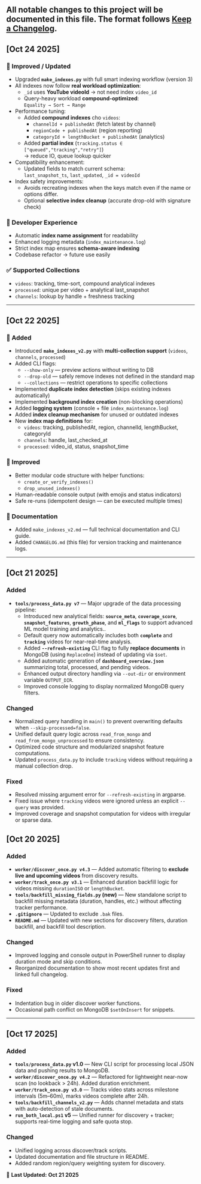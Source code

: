 All notable changes to this project will be documented in this file.
The format follows [Keep a Changelog](https://keepachangelog.com/en/1.0.0/).
---
## [Oct 24 2025]
### 🚀 Improved / Updated
- Upgraded **`make_indexes.py`** with full smart indexing workflow (version 3)
- All indexes now follow **real workload optimization**:
  - `_id` uses **YouTube videoId** → not need index `video_id`
  - Query-heavy workload **compound-optimized**:  
    `Equality → Sort → Range`
- Performance tuning:
  - Added **compound indexes** cho `videos`:
    - `channelId + publishedAt` (fetch latest by channel)
    - `regionCode + publishedAt` (region reporting)
    - `categoryId + lengthBucket + publishedAt` (analytics)
  - Added **partial index** (`tracking.status ∈ ["queued","tracking","retry"]`)  
    → reduce IO, queue lookup quicker
- Compatibility enhancement:
  - Updated fields to match current schema:  
    `last_snapshot_ts`, `last_updated`, `_id = videoId`
- Index safety improvements:
  - Avoids recreating indexes when the keys match even if the name or options differ.
  - Optional **selective index cleanup** (accurate drop-old with signature check)

### 🧰 Developer Experience
- Automatic **index name assignment** for readability
- Enhanced logging metadata (`index_maintenance.log`)
- Strict index map ensures **schema-aware indexing**
- Codebase refactor → future use easily

### ✅ Supported Collections
- `videos`: tracking, time-sort, compound analytical indexes
- `processed`: unique per video + analytical last_snapshot
- `channels`: lookup by handle + freshness tracking

---

## [Oct 22 2025]
### 🚀 Added
- Introduced **`make_indexes_v2.py`** with **multi-collection support** (`videos`, `channels`, `processed`)
- Added CLI flags:
  - `--show-only` — preview actions without writing to DB  
  - `--drop-old` — safely remove indexes not defined in the standard map  
  - `--collections` — restrict operations to specific collections
- Implemented **duplicate index detection** (skips existing indexes automatically)
- Implemented **background index creation** (non-blocking operations)
- Added **logging system** (console + file `index_maintenance.log`)
- Added **index cleanup mechanism** for unused or outdated indexes
- New **index map definitions** for:
  - `videos`: tracking, publishedAt, region, channelId, lengthBucket, categoryId  
  - `channels`: handle, last_checked_at  
  - `processed`: video_id, status, snapshot_time

### 🧠 Improved
- Better modular code structure with helper functions:
  - `create_or_verify_indexes()`
  - `drop_unused_indexes()`
- Human-readable console output (with emojis and status indicators)
- Safe re-runs (idempotent design — can be executed multiple times)

### 🧾 Documentation
- Added `make_indexes_v2.md` — full technical documentation and CLI guide.
- Added `CHANGELOG.md` (this file) for version tracking and maintenance logs.

---

## [Oct 21 2025]
### Added
- **`tools/process_data.py v7`** — Major upgrade of the data processing pipeline:
  - Introduced new analytical fields: **`source_meta`**, **`coverage_score`**, **`snapshot_features`**, **`growth_phase`**, and **`ml_flags`** to support advanced ML model training and analytics..
  - Default query now automatically includes both **`complete`** and **`tracking`** videos for near-real-time analysis.
  - Added **`--refresh-existing`** CLI flag to fully **replace documents** in MongoDB (using `ReplaceOne`) instead of updating via `$set`.
  - Added automatic generation of **`dashboard_overview.json`** summarizing total, processed, and pending videos.
  - Enhanced output directory handling via `--out-dir` or environment variable `OUTPUT_DIR`.
  - Improved console logging to display normalized MongoDB query filters.

### Changed
- Normalized query handling in `main()` to prevent overwriting defaults when `--skip-processed=false`.
- Unified default query logic across `read_from_mongo` and `read_from_mongo_unprocessed` to ensure consistency.
- Optimized code structure and modularized snapshot feature computations.
- Updated `process_data.py` to include `tracking` videos without requiring a manual collection drop.

### Fixed
- Resolved missing argument error for `--refresh-existing` in argparse.
- Fixed issue where `tracking` videos were ignored unless an explicit `--query` was provided.
- Improved coverage and snapshot computation for videos with irregular or sparse data.

## [Oct 20 2025]
### Added
- **`worker/discover_once.py v4.3`** — Added automatic filtering to **exclude live and upcoming videos** from discovery results.
- **`worker/track_once.py v3.1`** — Enhanced duration backfill logic for videos missing `durationISO` or `lengthBucket`.
- **`tools/backfill_missing_fields.py` (new)** — New standalone script to backfill missing metadata (duration, handles, etc.) without affecting tracker performance.
- **`.gitignore`** — Updated to exclude `.bak` files.
- **`README.md`** — Updated with new sections for discovery filters, duration backfill, and backfill tool description.

### Changed
- Improved logging and console output in PowerShell runner to display duration mode and skip conditions.
- Reorganized documentation to show most recent updates first and linked full changelog.

### Fixed
- Indentation bug in older discover worker functions.
- Occasional path conflict on MongoDB `$setOnInsert` for snippets.

---

## [Oct 17 2025]
### Added
- **`tools/process_data.py` v1.0** — New CLI script for processing local JSON data and pushing results to MongoDB.
- **`worker/discover_once.py v4.2`** — Refactored for lightweight near-now scan (no lookback > 24h). Added duration enrichment.
- **`worker/track_once.py v3.0`** — Tracks video stats across milestone intervals (5m–60m), marks videos complete after 24h.
- **`tools/backfill_channels_v2.py`** — Adds channel metadata and stats with auto-detection of stale documents.
- **`run_both_local.ps1` v5** — Unified runner for discovery + tracker; supports real-time logging and safe quota stop.

### Changed
- Unified logging across discover/track scripts.
- Updated documentation and file structure in README.
- Added random region/query weighting system for discovery.

📅 **Last Updated:** **Oct 21 2025**